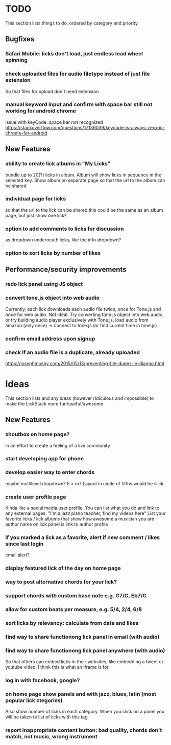 
# TODO

This section lists things to do, ordered by category and priority

## Bugfixes

### Safari Mobile: licks don't load, just endless load wheel spinning

### check uploaded files for audio filetype instead of just file extension
So that files for upload don't need extension


### manual keyword input and confirm with space bar still not working for android chrome
issue with keyCode. space bar not recognized
https://stackoverflow.com/questions/17139039/keycode-is-always-zero-in-chrome-for-android


## New Features

### ability to create lick albums in "My Licks"
bundle up to 20(?) licks in album. Album will show licks in sequence in the selected key.
Show album on separate page so that the url to the album can be shared

### individual page for licks
so that the url to the lick can be shared
this could be the same as an album page, but just show one lick?

### option to add comments to licks for discussion
as dropdown underneath licks, like the info dropdown?

### option to sort licks by number of likes



## Performance/security improvements

### redo lick panel using JS object

### convert tone.js object into web audio
Currently, each lick downloads each audio file twice, once for Tone.js and once for web audio. Not ideal.
Try converting tone.js object into web audio, or try building audio player exclusively with Tone.js.
load audio from amazon (only once) -> connect to tone.js (or find current time in tone.js)

### confirm email address upon signup

### check if an audio file is a duplicate, already uploaded
https://josephmosby.com/2015/05/13/preventing-file-dupes-in-django.html



# Ideas


This section lists and any ideas (however ridiculous and impossible) to make the LickStack more fun/useful/awesome


## New Features

### shoutbox on home page?
in an effort to create a feeling of a live community

### start developing app for phone

### develop easier way to enter chords
maybe multilevel dropdown? F > m7
Layout in circle of fifths would be slick

### create user profile page
Kinda like a social media user profile.
You can list what you do and link to any external pages.
"I'm a jazz piano teacher, find my videos here"
List your favorite licks / lick albums that show how awesome a musician you are
author name on lick panel is link to author profile

### if you marked a lick as a favorite, alert if new comment / likes since last login
email alert?

### display featured lick of the day on home page

### way to post alternative chords for your lick?

### support chords with custom base note e.g. G7/C, Eb7/G

### allow for custom beats per measure, e.g. 5/4, 2/4, 6/8

### sort licks by relevancy: calculate from date and likes

### find way to share functionong lick panel in email (with audio)

### find way to share functionong lick panel anywhere (with audio)
So that others can embed licks in their websites, like embedding a tweet or youtube video.
I think this is what an iframe is for.

### log in with facebook, google?

### on home page show panels and with jazz, blues, latin (most popular lick ctegories)
Also show number of licks in each category.
When you click on a panel you will be taken to list of licks with this tag

### report inappropriate content button: bad quality, chords don't match, not music, wrong instrument
